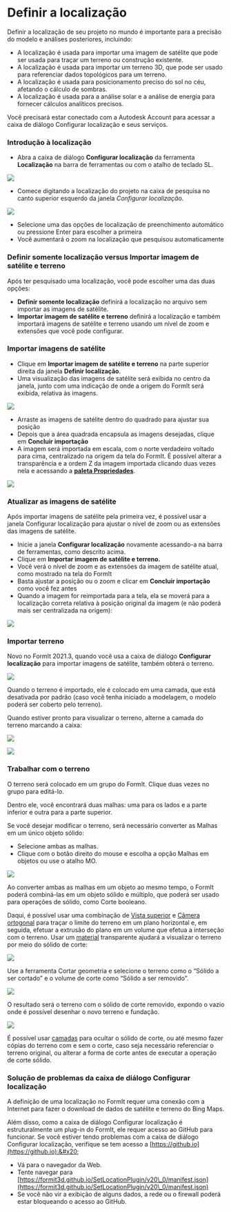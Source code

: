 # Definir a localização

Definir a localização de seu projeto no mundo é importante para a precisão do modelo e análises posteriores, incluindo:

* A localização é usada para importar uma imagem de satélite que pode ser usada para traçar um terreno ou construção existente.
* A localização é usada para importar um terreno 3D, que pode ser usado para referenciar dados topológicos para um terreno.
* A localização é usada para posicionamento preciso do sol no céu, afetando o cálculo de sombras.
* A localização é usada para a análise solar e a análise de energia para fornecer cálculos analíticos precisos.

Você precisará estar conectado com a Autodesk Account para acessar a caixa de diálogo Configurar localização e seus serviços.

### Introdução à localização

* Abra a caixa de diálogo **Configurar localização** da ferramenta **Localização** na barra de ferramentas ou com o atalho de teclado SL.

![](<../.gitbook/assets/location-toolbar (1).png>)

* Comece digitando a localização do projeto na caixa de pesquisa no canto superior esquerdo da janela _Configurar localização_.&#x20;

![](<../.gitbook/assets/location-step-1 (1).png>)

* Selecione uma das opções de localização de preenchimento automático ou pressione Enter para escolher a primeira
* Você aumentará o zoom na localização que pesquisou automaticamente

### Definir somente localização versus Importar imagem de satélite e terreno

Após ter pesquisado uma localização, você pode escolher uma das duas opções:

* **Definir somente localização** definirá a localização no arquivo sem importar as imagens de satélite.
* **Importar imagem de satélite e terreno** definirá a localização e também importará imagens de satélite e terreno usando um nível de zoom e extensões que você pode configurar.

### Importar imagens de satélite

* Clique em **Importar imagem de satélite e terreno** na parte superior direita da janela **Definir localização**.
* Uma visualização das imagens de satélite será exibida no centro da janela, junto com uma indicação de onde a origem do FormIt será exibida, relativa às imagens.

![](../.gitbook/assets/location-step-2.png)

* Arraste as imagens de satélite dentro do quadrado para ajustar sua posição
* Depois que a área quadrada encapsula as imagens desejadas, clique em **Concluir importação**
* A imagem será importada em escala, com o norte verdadeiro voltado para cima, centralizado na origem da tela do FormIt. É possível alterar a transparência e a ordem Z da imagem importada clicando duas vezes nela e acessando a [**paleta Propriedades**](../formit-introduction/tool-bars.md).&#x20;

![](../.gitbook/assets/location-step-3.png)

### Atualizar as imagens de satélite

Após importar imagens de satélite pela primeira vez, é possível usar a janela Configurar localização para ajustar o nível de zoom ou as extensões das imagens de satélite.

* Inicie a janela **Configurar localização** novamente acessando-a na barra de ferramentas, como descrito acima.
* Clique em **Importar imagem de satélite e terreno.**
* Você verá o nível de zoom e as extensões da imagem de satélite atual, como mostrado na tela do FormIt
* Basta ajustar a posição ou o zoom e clicar em **Concluir importação** como você fez antes
* Quando a imagem for reimportada para a tela, ela se moverá para a localização correta relativa à posição original da imagem (e não poderá mais ser centralizada na origem):

![](../.gitbook/assets/location-step-4.png)

### Importar terreno

Novo no FormIt 2021.3, quando você usa a caixa de diálogo **Configurar localização** para importar imagens de satélite, também obterá o terreno.

![](../.gitbook/assets/terrain-button\_original.png)

Quando o terreno é importado, ele é colocado em uma camada, que está desativada por padrão (caso você tenha iniciado a modelagem, o modelo poderá ser coberto pelo terreno).

Quando estiver pronto para visualizar o terreno, alterne a camada do terreno marcando a caixa:

![](<../.gitbook/assets/terrain-layer (1) (1).png>)

![](../.gitbook/assets/terrain\_solid.png)

### Trabalhar com o terreno

O terreno será colocado em um grupo do FormIt. Clique duas vezes no grupo para editá-lo.

Dentro ele, você encontrará duas malhas: uma para os lados e a parte inferior e outra para a parte superior.

Se você desejar modificar o terreno, será necessário converter as Malhas em um único objeto sólido:

* Selecione ambas as malhas.
* Clique com o botão direito do mouse e escolha a opção Malhas em objetos ou use o atalho MO.

![](../.gitbook/assets/terrain-mesh-context.png)

Ao converter ambas as malhas em um objeto ao mesmo tempo, o FormIt poderá combiná-las em um objeto sólido e múltiplo, que poderá ser usado para operações de sólido, como Corte booleano.

Daqui, é possível usar uma combinação de [Vista superior](orthographic-views.md) e [Câmera ortogonal](orthographic-camera.md) para traçar o limite do terreno em um plano horizontal e, em seguida, efetuar a extrusão do plano em um volume que efetua a interseção com o terreno. Usar um [material](materials.md) transparente ajudará a visualizar o terreno por meio do sólido de corte:

![](../.gitbook/assets/terrain-cutter-before.png)

Use a ferramenta Cortar geometria e selecione o terreno como o “Sólido a ser cortado” e o volume de corte como “Sólido a ser removido”.

![](../.gitbook/assets/terrain-cut-menu.png)

O resultado será o terreno com o sólido de corte removido, expondo o vazio onde é possível desenhar o novo terreno e fundação.

![](../.gitbook/assets/terrain-cutter-after.png)

É possível usar [camadas](layers.md) para ocultar o sólido de corte, ou até mesmo fazer cópias do terreno com e sem o corte, caso seja necessário referenciar o terreno original, ou alterar a forma de corte antes de executar a operação de corte sólido.

### Solução de problemas da caixa de diálogo Configurar localização

A definição de uma localização no FormIt requer uma conexão com a Internet para fazer o download de dados de satélite e terreno do Bing Maps.

Além disso, como a caixa de diálogo Configurar localização é estruturalmente um plug-in do FormIt, ele requer acesso ao GitHub para funcionar. Se você estiver tendo problemas com a caixa de diálogo Configurar localização, verifique se tem acesso a [https://github.io](https://github.io):&#x20;

* Vá para o navegador da Web.
* Tente navegar para [https://formit3d.github.io/SetLocationPlugin/v20\_0/manifest.json](https://formit3d.github.io/SetLocationPlugin/v20\_0/manifest.json)
* Se você não vir a exibição de alguns dados, a rede ou o firewall poderá estar bloqueando o acesso ao GitHub.
